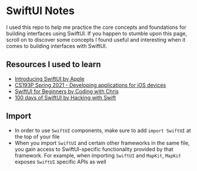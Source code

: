 # SwiftUI Notes

I used this repo to help me practice the core concepts and foundations for building interfaces using SwiftUI. If you happen to stumble upon this page, scroll on to discover some concepts I found useful and interesting when it comes to building interfaces with SwiftUI.

## Resources I used to learn

- [Introducing SwiftUI by Apple](https://developer.apple.com/tutorials/swiftui)
- [CS193P Spring 2021 - Developing applications for iOS devices](https://www.youtube.com/watch?v=bqu6BquVi2M&list=PLpGHT1n4-mAsxuRxVPv7kj4-dQYoC3VVu&ab_channel=Stanford)
- [SwiftUI for Beginners by Coding with Chris](https://www.youtube.com/watch?v=F2ojC6TNwws&ab_channel=CodeWithChris)
- [100 days of SwiftUI by Hacking with Swift](https://www.youtube.com/watch?v=AWZzEGwkenQ&ab_channel=PaulHudson)

## Import

- In order to use `SwiftUI` components, make sure to add `import SwiftUI` at the top of your file
- When you import `SwiftUI` and certain other frameworks in the same file, you gain access to SwiftUI-specific functionality provided by that framework. For example, when importing `SwiftUI` and `MapKit`, `MapKit` exposes `SwiftUI` specific APIs as well
